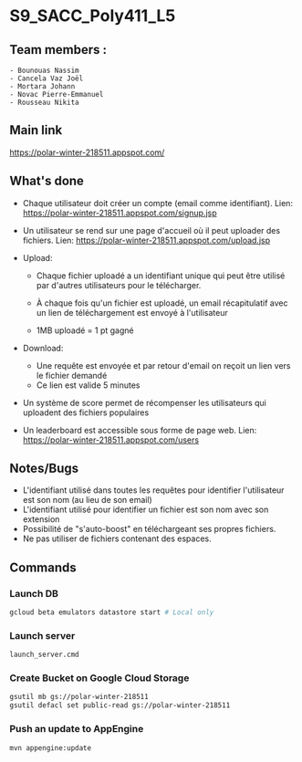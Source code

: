 # S9_SACC_Poly411_L5

## Team members :

    - Bounouas Nassim
    - Cancela Vaz Joël
    - Mortara Johann
    - Novac Pierre-Emmanuel
    - Rousseau Nikita

## Main link

https://polar-winter-218511.appspot.com/

## What's done

- Chaque utilisateur doit créer un compte (email comme identifiant). Lien: https://polar-winter-218511.appspot.com/signup.jsp

- Un utilisateur se rend sur une page d'accueil où il peut uploader des fichiers. Lien: https://polar-winter-218511.appspot.com/upload.jsp

- Upload:
    - Chaque fichier uploadé a un identifiant unique qui peut être utilisé par d'autres utilisateurs pour le télécharger.

    - À chaque fois qu'un fichier est uploadé, un email récapitulatif avec un lien de téléchargement est envoyé à l'utilisateur
    - 1MB uploadé = 1 pt gagné
- Download:
    - Une requête est envoyée et par retour d'email on reçoit un lien vers le fichier demandé
    - Ce lien est valide 5 minutes
- Un système de score permet de récompenser les utilisateurs qui uploadent des fichiers populaires
- Un leaderboard est accessible sous forme de page web. Lien: https://polar-winter-218511.appspot.com/users

## Notes/Bugs

- L'identifiant utilisé dans toutes les requêtes pour identifier l'utilisateur est son nom (au lieu de son email)
- L'identifiant utilisé pour identifier un fichier est son nom avec son extension
- Possibilité de "s'auto-boost" en téléchargeant ses propres fichiers.
- Ne pas utiliser de fichiers contenant des espaces.

## Commands

### Launch DB

```bash
gcloud beta emulators datastore start # Local only
```

### Launch server

```bash
launch_server.cmd
```

### Create Bucket on Google Cloud Storage

```bash
gsutil mb gs://polar-winter-218511
gsutil defacl set public-read gs://polar-winter-218511
```

### Push an update to AppEngine

```bash
mvn appengine:update
```
